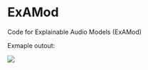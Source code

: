# ExAMod
Code for Explainable Audio Models (ExAMod)

Exmaple outout:

<img src="ExAMod/output/3G_Iso_Acciacatura0.png" style="max-width: 500px;"/>
